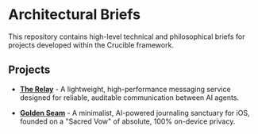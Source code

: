# Architectural Briefs

This repository contains high-level technical and philosophical briefs for projects developed within the Crucible framework.

## Projects

* **[The Relay](./TheRelay/README.md)** - A lightweight, high-performance messaging service designed for reliable, auditable communication between AI agents.

* **[Golden Seam](./GoldenSeam/README.md)** - A minimalist, AI-powered journaling sanctuary for iOS, founded on a "Sacred Vow" of absolute, 100% on-device privacy.
